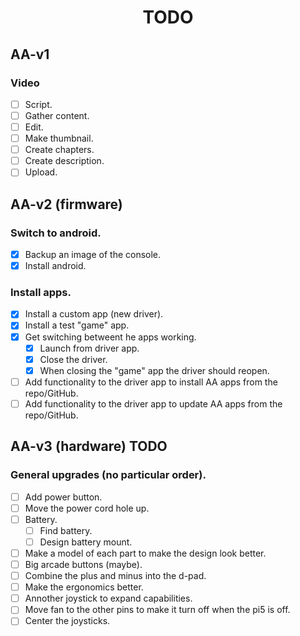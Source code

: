 # <center>TODO</center>

## AA-v1

### Video
- [ ] Script.
- [ ] Gather content.
- [ ] Edit.
- [ ] Make thumbnail.
- [ ] Create chapters.
- [ ] Create description.
- [ ] Upload.

## AA-v2 (firmware)

### Switch to android.

- [x] Backup an image of the console.
- [x] Install android.

### Install apps.

- [x] Install a custom app (new driver).
- [x] Install a test "game" app.
- [x] Get switching betweent he apps working.
    - [x] Launch from driver app.
    - [x] Close the driver.
    - [x] When closing the "game" app the driver should reopen.
- [ ] Add functionality to the driver app to install AA apps from the repo/GitHub.
- [ ] Add functionality to the driver app to update AA apps from the repo/GitHub.

## AA-v3 (hardware) TODO

### General upgrades (no particular order).

- [ ] Add power button.
- [ ] Move the power cord hole up.
- [ ] Battery.
    - [ ] Find battery.
    - [ ] Design battery mount.
- [ ] Make a model of each part to make the design look better.
- [ ] Big arcade buttons (maybe).
- [ ] Combine the plus and minus into the d-pad.
- [ ] Make the ergonomics better.
- [ ] Annother joystick to expand capabilities.
- [ ] Move fan to the other pins to make it turn off when the pi5 is off.
- [ ] Center the joysticks.